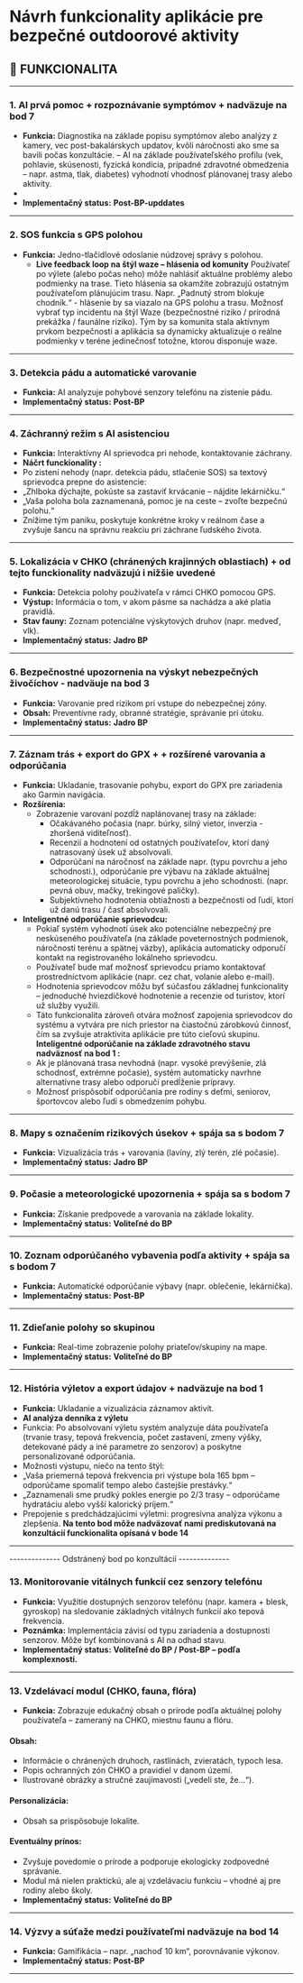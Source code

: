 
# Návrh funkcionality aplikácie pre bezpečné outdoorové aktivity

## 📌 FUNKCIONALITA 

---

### 1. AI prvá pomoc + rozpoznávanie symptómov + nadväzuje na bod 7
- **Funkcia:** Diagnostika na základe popisu symptómov alebo analýzy z kamery, vec post-bakalárskych updatov, kvôli náročnosti ako sme sa bavili počas konzultácie.
– AI na základe používateľského profilu (vek, pohlavie, skúsenosti, fyzická kondícia, prípadné zdravotné obmedzenia – napr. astma, tlak, diabetes)  vyhodnotí vhodnosť plánovanej trasy alebo aktivity.
-
- **Implementačný status:** **Post-BP-upddates**

---

### 2. SOS funkcia s GPS polohou
- **Funkcia:** Jedno-tlačidlové odoslanie núdzovej správy s polohou.
    - **Live feedback loop na štýl waze – hlásenia od komunity**
    Používateľ po výlete (alebo počas neho) môže nahlásiť aktuálne problémy alebo podmienky na trase. Tieto hlásenia sa okamžite zobrazujú ostatným používateľom plánujúcim trasu.
    Napr. „Padnutý strom blokuje chodník.“ - hlásenie by sa viazalo na GPS polohu a trasu.
    Možnosť vybrať typ incidentu na štýl Waze (bezpečnostné riziko / prírodná prekážka / faunálne riziko).
    Tým by sa komunita stala aktívnym prvkom bezpečnosti a aplikácia sa dynamicky aktualizuje o reálne podmienky v teréne jedinečnosť totožne, ktorou disponuje waze.

---    

### 3. Detekcia pádu a automatické varovanie
- **Funkcia:** AI analyzuje pohybové senzory telefónu na zistenie pádu.
- **Implementačný status:** **Post-BP**

---

### 4. Záchranný režim s AI asistenciou
- **Funkcia:** Interaktívny AI sprievodca pri nehode, kontaktovanie záchrany.
- **Náčrt funckionality :**
- Po zistení nehody (napr. detekcia pádu, stlačenie SOS) sa textový sprievodca prepne do asistencie:
- „Zhlboka dýchajte, pokúste sa zastaviť krvácanie – nájdite lekárničku.“
- „Vaša poloha bola zaznamenaná, pomoc je na ceste – zvoľte bezpečnú polohu.“
- Znížime tým paniku, poskytuje konkrétne kroky v reálnom čase a zvyšuje šancu na správnu reakciu pri záchrane ľudského života.

---

### 5. Lokalizácia v CHKO (chránených krajinných oblastiach) + od tejto funckionality nadväzujú i nižšie uvedené 
- **Funkcia:** Detekcia polohy používateľa v rámci CHKO pomocou GPS.
- **Výstup:** Informácia o tom, v akom pásme sa nachádza a aké platia pravidlá.
- **Stav fauny:** Zoznam potenciálne výskytových druhov (napr. medveď, vlk).
- **Implementačný status:** **Jadro BP**

---

### 6. Bezpečnostné upozornenia na výskyt nebezpečných živočíchov - nadväuje na bod 3 
- **Funkcia:** Varovanie pred rizikom pri vstupe do nebezpečnej zóny.
- **Obsah:** Preventívne rady, obranné stratégie, správanie pri útoku.
- **Implementačný status:** **Jadro BP**

---

### 7. Záznam trás + export do GPX + + rozšírené varovania a odporúčania
- **Funkcia:** Ukladanie, trasovanie pohybu, export do GPX pre zariadenia ako Garmin navigácia.
- **Rozšírenia:**
  - Zobrazenie varovaní pozdĺž naplánovanej trasy na základe:
    - Očakávaného počasia (napr. búrky, silný vietor, inverzia - zhoršená viditeľnosť).
    - Recenzií a hodnotení od ostatných používateľov, ktorí daný natrasovaný úsek už absolvovali.
    - Odporúčaní na náročnosť na základe napr. (typu povrchu a jeho schodnosti.), odporúčanie pre výbavu na základe aktuálnej       meteorologickej situácie, typu povrchu a jeho schodnosti. (napr. pevná obuv, mačky, trekingové paličky).
    - Subjektívneho hodnotenia obtiažnosti a bezpečnosti od ľudí, ktorí už danú trasu / časť absolvovali.
- **Inteligentné odporúčanie sprievodcu:** 
    - Pokiaľ systém vyhodnotí úsek ako potenciálne nebezpečný pre neskúseného používateľa (na základe poveternostných podmienok, náročnosti terénu a spätnej väzby), aplikácia automaticky odporučí kontakt na registrovaného lokálneho sprievodcu.
    - Používateľ bude mať možnosť sprievodcu priamo kontaktovať prostredníctvom aplikácie (napr. cez chat, volanie alebo e-mail).
    - Hodnotenia sprievodcov môžu byť súčasťou základnej funkcionality – jednoduché hviezdičkové hodnotenie a recenzie od turistov, ktorí už služby využili.
    - Táto funkcionalita zároveň otvára možnosť zapojenia sprievodcov do systému a vytvára pre nich priestor na čiastočnú zárobkovú činnosť, čím sa zvyšuje atraktivita aplikácie pre túto cieľovú skupinu.
**Inteligentné odporúčanie na základe zdravotného stavu nadväznosť na bod 1 :** 
    - Ak je plánovaná trasa nevhodná (napr. vysoké prevýšenie, zlá schodnosť, extrémne počasie), systém automaticky navrhne alternatívne trasy alebo odporučí predĺženie prípravy.
    - Možnosť prispôsobiť odporúčania pre rodiny s deťmi, seniorov, športovcov alebo ľudí s obmedzením pohybu.

---    

### 8. Mapy s označením rizikových úsekov + spája sa s bodom 7
- **Funkcia:** Vizualizácia trás + varovania (lavíny, zlý terén, zlé počasie).
- **Implementačný status:** **Jadro BP**

---

### 9. Počasie a meteorologické upozornenia + spája sa s bodom 7
- **Funkcia:** Získanie predpovede a varovania na základe lokality.
- **Implementačný status:** **Voliteľné do BP**

---

### 10. Zoznam odporúčaného vybavenia podľa aktivity + spája sa s bodom 7
- **Funkcia:** Automatické odporúčanie výbavy (napr. oblečenie, lekárnička).
- **Implementačný status:** **Post-BP**

---

### 11. Zdieľanie polohy so skupinou 
- **Funkcia:** Real-time zobrazenie polohy priateľov/skupiny na mape.
- **Implementačný status:** **Voliteľné do BP**

---

### 12. História výletov a export údajov + nadväzuje na bod 1 
- **Funkcia:** Ukladanie a vizualizácia záznamov aktivít.
- **AI analýza denníka z výletu**
- Funkcia: Po absolvovaní výletu systém analyzuje dáta používateľa (trvanie trasy, tepová frekvencia, počet zastavení, zmeny výšky, detekované pády a iné parametre zo senzorov) a poskytne personalizované odporúčania.
- Možnosti výstupu, niečo na tento štýl:
- „Vaša priemerná tepová frekvencia pri výstupe bola 165 bpm – odporúčame spomaliť tempo alebo častejšie prestávky.“
- „Zaznamenali sme prudký pokles energie po 2/3 trasy – odporúčame hydratáciu alebo vyšší kalorický príjem.“
- Prepojenie s predchádzajúcimi výletmi: progresívna analýza výkonu a zlepšenia.
**Na tento bod môže nadväzovať nami prediskutovaná na konzultácií funckionalita opísaná v bode 14**

---

-------------- Odstránený bod po konzultácií --------------
### 13. Monitorovanie vitálnych funkcií cez senzory telefónu
- **Funkcia:** Využitie dostupných senzorov telefónu (napr. kamera + blesk, gyroskop) na sledovanie základných vitálnych funkcií ako tepová frekvencia.
- **Poznámka:** Implementácia závisí od typu zariadenia a dostupnosti senzorov. Môže byť kombinovaná s AI na odhad stavu.
- **Implementačný status:** **Voliteľné do BP / Post-BP – podľa komplexnosti.**

---

### 13. Vzdelávací modul (CHKO, fauna, flóra)
- **Funkcia:** Zobrazuje edukačný obsah o prírode podľa aktuálnej polohy používateľa – zameraný na CHKO, miestnu faunu a flóru.
#### Obsah:
- Informácie o chránených druhoch, rastlinách, zvieratách, typoch lesa.
- Popis ochranných zón CHKO a pravidiel v danom území.
- Ilustrované obrázky a stručné zaujímavosti („vedeli ste, že...“).
#### Personalizácia:
- Obsah sa prispôsobuje lokalite.
#### Eventuálny prínos:
- Zvyšuje povedomie o prírode a podporuje ekologicky zodpovedné správanie.
- Modul má nielen praktickú, ale aj vzdelávaciu funkciu – vhodné aj pre rodiny alebo školy.
- **Implementačný status:** **Voliteľné do BP**

---

### 14. Výzvy a súťaže medzi používateľmi nadväzuje na bod 14
- **Funkcia:** Gamifikácia – napr. „nachoď 10 km“, porovnávanie výkonov.
- **Implementačný status:** **Post-BP**

---


